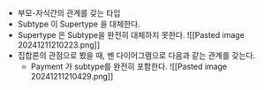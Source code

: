 - 부모-자식간의 관계를 갖는 타입
- Subtype 이 Supertype 을 대체한다.
- Supertype 은 Subtype을 완전히 대체하지 못한다.
![[Pasted image 20241211210223.png]]
- 집합론의 관점으로 봤을 때, 벤 다이어그램으로 다음과 같는 관계를 갖는다.
	- Payment 가 subtype를 완전히 포함한다.
![[Pasted image 20241211210429.png]]